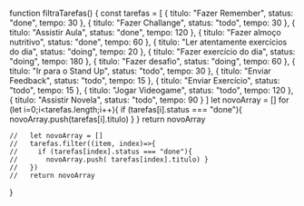 function filtraTarefas() {
    const tarefas = [
      { titulo: "Fazer Remember", status: "done", tempo: 30 },
      { titulo: "Fazer Challange", status: "todo", tempo: 30 },
      { titulo: "Assistir Aula", status: "done", tempo: 120 },
      { titulo: "Fazer almoço nutritivo", status: "done", tempo: 60 },
      { titulo: "Ler atentamente exercícios do dia", status: "doing", tempo: 20 },
      { titulo: "Fazer exercício do dia", status: "doing", tempo: 180 },
      { titulo: "Fazer desafio", status: "doing", tempo: 60 },
      { titulo: "Ir para o Stand Up", status: "todo", tempo: 30 },
      { titulo: "Enviar Feedback", status: "todo", tempo: 15 },
      { titulo: "Enviar Exercício", status: "todo", tempo: 15 },
      { titulo: "Jogar Videogame", status: "todo", tempo: 120 },
      { titulo: "Assistir Novela", status: "todo", tempo: 90 }
   ]
   let novoArray = []
   for (let i=0;i<tarefas.length;i++){
       if (tarefas[i].status === "done"){
        novoArray.push(tarefas[i].titulo)
       }
   }
  return novoArray

    
    //   let novoArray = []
    //   tarefas.filter((item, index)=>{
    //     if (tarefas[index].status === "done"){
    //       novoArray.push( tarefas[index].titulo) }
    //   })
    //   return novoArray

  }
